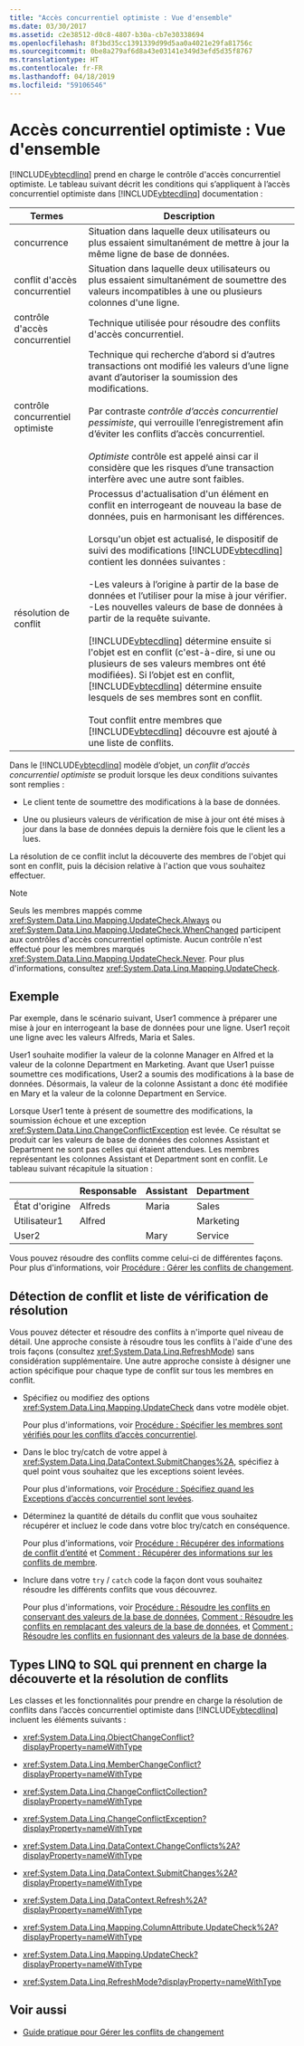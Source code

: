 ```yaml
---
title: "Accès concurrentiel optimiste : Vue d'ensemble"
ms.date: 03/30/2017
ms.assetid: c2e38512-d0c8-4807-b30a-cb7e30338694
ms.openlocfilehash: 8f3bd35cc1391339d99d5aa0a4021e29fa81756c
ms.sourcegitcommit: 0be8a279af6d8a43e03141e349d3efd5d35f8767
ms.translationtype: HT
ms.contentlocale: fr-FR
ms.lasthandoff: 04/18/2019
ms.locfileid: "59106546"
---
```

# <a name="optimistic-concurrency-overview"></a>Accès concurrentiel optimiste : Vue d'ensemble
[!INCLUDE[vbtecdlinq](../../../../../../includes/vbtecdlinq-md.md)] prend en charge le contrôle d'accès concurrentiel optimiste. Le tableau suivant décrit les conditions qui s’appliquent à l’accès concurrentiel optimiste dans [!INCLUDE[vbtecdlinq](../../../../../../includes/vbtecdlinq-md.md)] documentation :  
  
|Termes|Description|  
|-----------|-----------------|  
|concurrence|Situation dans laquelle deux utilisateurs ou plus essaient simultanément de mettre à jour la même ligne de base de données.|  
|conflit d'accès concurrentiel|Situation dans laquelle deux utilisateurs ou plus essaient simultanément de soumettre des valeurs incompatibles à une ou plusieurs colonnes d'une ligne.|  
|contrôle d'accès concurrentiel|Technique utilisée pour résoudre des conflits d'accès concurrentiel.|  
|contrôle concurrentiel optimiste|Technique qui recherche d’abord si d’autres transactions ont modifié les valeurs d’une ligne avant d’autoriser la soumission des modifications.<br /><br /> Par contraste *contrôle d’accès concurrentiel pessimiste*, qui verrouille l’enregistrement afin d’éviter les conflits d’accès concurrentiel.<br /><br /> *Optimiste* contrôle est appelé ainsi car il considère que les risques d’une transaction interfère avec une autre sont faibles.|  
|résolution de conflit|Processus d'actualisation d'un élément en conflit en interrogeant de nouveau la base de données, puis en harmonisant les différences.<br /><br /> Lorsqu'un objet est actualisé, le dispositif de suivi des modifications [!INCLUDE[vbtecdlinq](../../../../../../includes/vbtecdlinq-md.md)] contient les données suivantes :<br /><br /> -Les valeurs à l’origine à partir de la base de données et l’utiliser pour la mise à jour vérifier.<br />-Les nouvelles valeurs de base de données à partir de la requête suivante.<br /><br /> [!INCLUDE[vbtecdlinq](../../../../../../includes/vbtecdlinq-md.md)] détermine ensuite si l'objet est en conflit (c'est-à-dire, si une ou plusieurs de ses valeurs membres ont été modifiées). Si l’objet est en conflit, [!INCLUDE[vbtecdlinq](../../../../../../includes/vbtecdlinq-md.md)] détermine ensuite lesquels de ses membres sont en conflit.<br /><br /> Tout conflit entre membres que [!INCLUDE[vbtecdlinq](../../../../../../includes/vbtecdlinq-md.md)] découvre est ajouté à une liste de conflits.|  
  
 Dans le [!INCLUDE[vbtecdlinq](../../../../../../includes/vbtecdlinq-md.md)] modèle d’objet, un *conflit d’accès concurrentiel optimiste* se produit lorsque les deux conditions suivantes sont remplies :  
  
-   Le client tente de soumettre des modifications à la base de données.  
  
-   Une ou plusieurs valeurs de vérification de mise à jour ont été mises à jour dans la base de données depuis la dernière fois que le client les a lues.  
  
 La résolution de ce conflit inclut la découverte des membres de l'objet qui sont en conflit, puis la décision relative à l'action que vous souhaitez effectuer.  
  
> [!NOTE]
>  Seuls les membres mappés comme <xref:System.Data.Linq.Mapping.UpdateCheck.Always> ou <xref:System.Data.Linq.Mapping.UpdateCheck.WhenChanged> participent aux contrôles d'accès concurrentiel optimiste. Aucun contrôle n'est effectué pour les membres marqués <xref:System.Data.Linq.Mapping.UpdateCheck.Never>. Pour plus d'informations, consultez <xref:System.Data.Linq.Mapping.UpdateCheck>.  
  
## <a name="example"></a>Exemple  
 Par exemple, dans le scénario suivant, User1 commence à préparer une mise à jour en interrogeant la base de données pour une ligne. User1 reçoit une ligne avec les valeurs Alfreds, Maria et Sales.  
  
 User1 souhaite modifier la valeur de la colonne Manager en Alfred et la valeur de la colonne Department en Marketing. Avant que User1 puisse soumettre ces modifications, User2 a soumis des modifications à la base de données. Désormais, la valeur de la colonne Assistant a donc été modifiée en Mary et la valeur de la colonne Department en Service.  
  
 Lorsque User1 tente à présent de soumettre des modifications, la soumission échoue et une exception <xref:System.Data.Linq.ChangeConflictException> est levée. Ce résultat se produit car les valeurs de base de données des colonnes Assistant et Department ne sont pas celles qui étaient attendues. Les membres représentant les colonnes Assistant et Department sont en conflit. Le tableau suivant récapitule la situation :  
  
||Responsable|Assistant|Department|  
|------|-------------|---------------|----------------|  
|État d'origine|Alfreds|Maria|Sales|  
|Utilisateur1|Alfred||Marketing|  
|User2||Mary|Service|  
  
 Vous pouvez résoudre des conflits comme celui-ci de différentes façons. Pour plus d'informations, voir [Procédure : Gérer les conflits de changement](../../../../../../docs/framework/data/adonet/sql/linq/how-to-manage-change-conflicts.md).  
  
## <a name="conflict-detection-and-resolution-checklist"></a>Détection de conflit et liste de vérification de résolution  
 Vous pouvez détecter et résoudre des conflits à n'importe quel niveau de détail. Une approche consiste à résoudre tous les conflits à l'aide d'une des trois façons (consultez <xref:System.Data.Linq.RefreshMode>) sans considération supplémentaire. Une autre approche consiste à désigner une action spécifique pour chaque type de conflit sur tous les membres en conflit.  
  
-   Spécifiez ou modifiez des options <xref:System.Data.Linq.Mapping.UpdateCheck> dans votre modèle objet.  
  
     Pour plus d'informations, voir [Procédure : Spécifier les membres sont vérifiés pour les conflits d’accès concurrentiel](../../../../../../docs/framework/data/adonet/sql/linq/how-to-specify-which-members-are-tested-for-concurrency-conflicts.md).  
  
-   Dans le bloc try/catch de votre appel à <xref:System.Data.Linq.DataContext.SubmitChanges%2A>, spécifiez à quel point vous souhaitez que les exceptions soient levées.  
  
     Pour plus d'informations, voir [Procédure : Spécifiez quand les Exceptions d’accès concurrentiel sont levées](../../../../../../docs/framework/data/adonet/sql/linq/how-to-specify-when-concurrency-exceptions-are-thrown.md).  
  
-   Déterminez la quantité de détails du conflit que vous souhaitez récupérer et incluez le code dans votre bloc try/catch en conséquence.  
  
     Pour plus d'informations, voir [Procédure : Récupérer des informations de conflit d’entité](../../../../../../docs/framework/data/adonet/sql/linq/how-to-retrieve-entity-conflict-information.md) et [Comment : Récupérer des informations sur les conflits de membre](../../../../../../docs/framework/data/adonet/sql/linq/how-to-retrieve-member-conflict-information.md).  
  
-   Inclure dans votre `try` / `catch` code la façon dont vous souhaitez résoudre les différents conflits que vous découvrez.  
  
     Pour plus d'informations, voir [Procédure : Résoudre les conflits en conservant des valeurs de la base de données](../../../../../../docs/framework/data/adonet/sql/linq/how-to-resolve-conflicts-by-retaining-database-values.md), [Comment : Résoudre les conflits en remplaçant des valeurs de la base de données](../../../../../../docs/framework/data/adonet/sql/linq/how-to-resolve-conflicts-by-overwriting-database-values.md), et [Comment : Résoudre les conflits en fusionnant des valeurs de la base de données](../../../../../../docs/framework/data/adonet/sql/linq/how-to-resolve-conflicts-by-merging-with-database-values.md).  
  
## <a name="linq-to-sql-types-that-support-conflict-discovery-and-resolution"></a>Types LINQ to SQL qui prennent en charge la découverte et la résolution de conflits  
 Les classes et les fonctionnalités pour prendre en charge la résolution de conflits dans l’accès concurrentiel optimiste dans [!INCLUDE[vbtecdlinq](../../../../../../includes/vbtecdlinq-md.md)] incluent les éléments suivants :  
  
-   <xref:System.Data.Linq.ObjectChangeConflict?displayProperty=nameWithType>  
  
-   <xref:System.Data.Linq.MemberChangeConflict?displayProperty=nameWithType>  
  
-   <xref:System.Data.Linq.ChangeConflictCollection?displayProperty=nameWithType>  
  
-   <xref:System.Data.Linq.ChangeConflictException?displayProperty=nameWithType>  
  
-   <xref:System.Data.Linq.DataContext.ChangeConflicts%2A?displayProperty=nameWithType>  
  
-   <xref:System.Data.Linq.DataContext.SubmitChanges%2A?displayProperty=nameWithType>  
  
-   <xref:System.Data.Linq.DataContext.Refresh%2A?displayProperty=nameWithType>  
  
-   <xref:System.Data.Linq.Mapping.ColumnAttribute.UpdateCheck%2A?displayProperty=nameWithType>  
  
-   <xref:System.Data.Linq.Mapping.UpdateCheck?displayProperty=nameWithType>  
  
-   <xref:System.Data.Linq.RefreshMode?displayProperty=nameWithType>  
  
## <a name="see-also"></a>Voir aussi

- [Guide pratique pour Gérer les conflits de changement](../../../../../../docs/framework/data/adonet/sql/linq/how-to-manage-change-conflicts.md)
